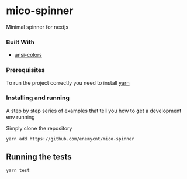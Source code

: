 # mico-spinner

Minimal spinner for nextjs

### Built With

* [ansi-colors](https://github.com/doowb/ansi-colors)

### Prerequisites

To run the project correctly you need to install [yarn](https://classic.yarnpkg.com/en/docs/install/)


### Installing and running

A step by step series of examples that tell you how to get a development env running

Simply clone the repository

```
yarn add https://github.com/enemycnt/mico-spinner
```


## Running the tests


```
yarn test
```





